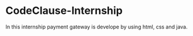 # CodeClause-Internship
In this internship   payment gateway is develope by using html, css and java.
